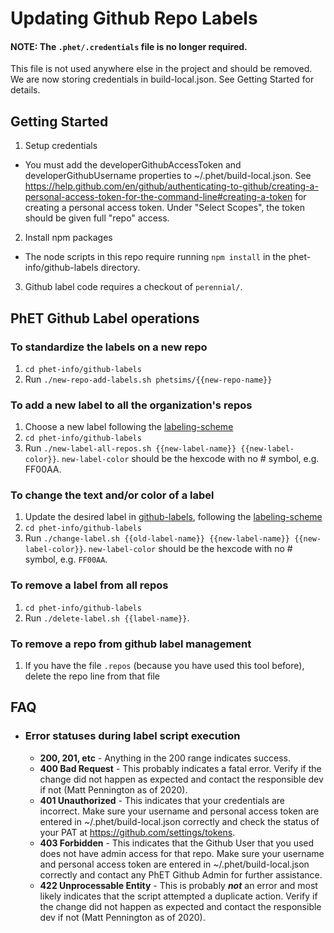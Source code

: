 # Updating Github Repo Labels

#### NOTE: The `.phet/.credentials` file is no longer required.

This file is not used anywhere else in the project and should be removed. We are now storing credentials in
build-local.json. See Getting Started for details.

## Getting Started

1. Setup credentials

- You must add the developerGithubAccessToken and developerGithubUsername properties to ~/.phet/build-local.json. See
  https://help.github.com/en/github/authenticating-to-github/creating-a-personal-access-token-for-the-command-line#creating-a-token
  for creating a personal access token. Under "Select Scopes", the token should be given full "repo" access.

2. Install npm packages

- The node scripts in this repo require running `npm install` in the phet-info/github-labels directory.

3. Github label code requires a checkout of `perennial/`.

## PhET Github Label operations

### To standardize the labels on a new repo

1. `cd phet-info/github-labels`
2. Run `./new-repo-add-labels.sh phetsims/{{new-repo-name}}`

### To add a new label to all the organization's repos

1. Choose a new label following the [labeling-scheme](labeling-scheme.md)
2. `cd phet-info/github-labels`
3. Run `./new-label-all-repos.sh {{new-label-name}} {{new-label-color}}`.  `new-label-color` should be the hexcode with
   no # symbol, e.g. FF00AA.

### To change the text and/or color of a label

1. Update the desired label in [github-labels](github-labels), following the [labeling-scheme](labeling-scheme.md)
2. `cd phet-info/github-labels`
3. Run `./change-label.sh {{old-label-name}} {{new-label-name}} {{new-label-color}}`.  `new-label-color` should be the
   hexcode with no # symbol, e.g. `FF00AA`.

### To remove a label from all repos

1. `cd phet-info/github-labels`
2. Run `./delete-label.sh {{label-name}}`.

### To remove a repo from github label management

1. If you have the file `.repos` (because you have used this tool before), delete the repo line from that file

## FAQ

* ### Error statuses during label script execution

  * __200, 201, etc__ - Anything in the 200 range indicates success.
  * __400 Bad Request__ - This probably indicates a fatal error. Verify if the change did not happen as expected and
    contact the responsible dev if not (Matt Pennington as of 2020).
  * __401 Unauthorized__ - This indicates that your credentials are incorrect. Make sure your username and personal
    access token are entered in ~/.phet/build-local.json correctly and check the status of your PAT
    at https://github.com/settings/tokens.
  * __403 Forbidden__ - This indicates that the Github User that you used does not have admin access for that repo. Make
    sure your username and personal access token are entered in ~/.phet/build-local.json correctly and contact any PhET
    Github Admin for further assistance.
  * __422 Unprocessable Entity__ - This is probably __*not*__ an error and most likely indicates that the script
    attempted a duplicate action. Verify if the change did not happen as expected and contact the responsible dev if
    not (Matt Pennington as of 2020).
